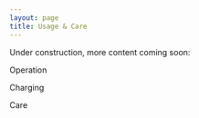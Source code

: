 ```yaml
---
layout: page
title: Usage & Care
---
```


Under construction, more content coming soon:

Operation

Charging

Care

